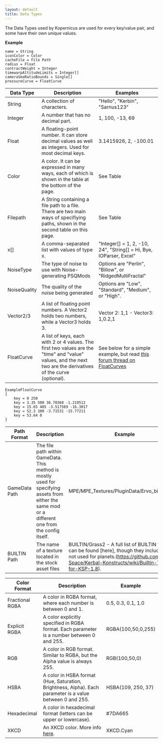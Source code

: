 ```yaml
---
layout: default
title: Data Types
---
```


The Data Types used by Kopernicus are used for every key/value pair, and some have their own unique values.

**Example**
```
name = String
iconColor = Color
cacheFile = File Path
radius = Float
contractWeight = Integer
timewarpAltitudeLimits = Integer[]
cameraSmaRatioBounds = Single[]
pressureCurve = FloatCurve
```

|Data Type|Description|Examples|
|---------|-----------|--------|
|String|A collection of characters.|"Hello", "Kerbin", "Sarnus123"|
|Integer|A number that has no decimal part.|1, 100, -13, 69|
|Float|A floating-point number.  It can store decimal values as well as integers. Used for most decimal keys.|3.1415926, 2, -100.01|
|Color|A color. It can be expressed in many ways, each of which is shown in the table at the bottom of the page.|See Table|
|Filepath|A String containing a file path to a file. There are two main ways of specifiying paths, shown in the second table on this page.|See Table|
|x[]|A comma-separated list with values of type x.|"Integer[] = 1, 2, -10, 24", "String[] = Hi, Bye, IOParser, Excel"|
|NoiseType|The type of noise to use with Noise-generating PSQMods|Options are "Perlin", "Billow", or "RidgedMultiFractal"|
|NoiseQuality|The quality of the noise being generated|Options are "Low", "Standard", "Medium", or "High".|
|Vector2/3|A list of floating point numbers. A Vector2 holds two numbers, while a Vector3 holds 3.|Vector 2: 1,1 - Vector3: 1,0.2,1|
|FloatCurve|A list of keys, each with 2 or 4 values. The first two values are the "time" and "value" values, and the next two are the derivatives of the curve (optional).|See below for a simple example, but read [this forum thread on FloatCurves](https://web.archive.org/web/20170607054017/https://forum.kerbalspaceprogram.com/index.php?/topic/84201-info-ksp-floatcurves-and-you-the-magic-of-tangents/)|

```
ExampleFloatCurve
{
    key = 0 250
    key = 3.35 500 36.70368 -1.219512
    key = 15.65 485 -3.517569 -16.3017
    key = 52.3 100 -3.71531 -15.77211
    key = 53.64 0
}
```

|Path Format|Description|Example|
|-----------|-----------|-------|
|GameData Path|The file path within GameData. This method is mostly used for specifying assets from either the same mod or a different one from the config itself.|MPE/MPE_Textures/PluginData/Ervo_biomes.png|
|BUILTIN Path|The name of a texture located in the stock asset files|BUILTIN/Grass2 - A full list of BUILTIN textures can be found [here], though they include things not used for planets.(https://github.com/GER-Space/Kerbal-Konstructs/wiki/Builtin-Textures-for-KSP-1.8).|

|Color Format|Description|Example|
|------------|-----------|-------|
|Fractional RGBA|A color in RGBA format, where each number is between 0 and 1.|0.5, 0.3, 0.1, 1.0|
|Explicit RGBA|A color explicitly specified in RGBA format. Each parameter is a number between 0 and 255.|RGBA(100,50,0,255)|
|RGB|A color in RGB format. Similar to RGBA, but the Alpha value is always 255.|RGB(100,50,0)|
|HSBA|A color in HSBA format (Hue, Saturation, Brightness, Alpha). Each parameter is a value between 0 and 255.|HSBA(109, 250, 37)|
|Hexadecimal|A color in hexadecimal format (letters can be upper or lowercase).|#7DA665|
|XKCD|An XKCD color. More info [here](https://xkcd.com/color/rgb/). |XKCD.Cyan|
